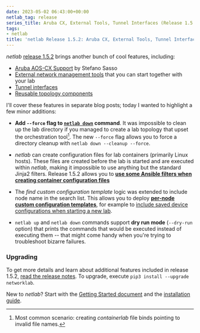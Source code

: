 ```yaml
---
date: 2023-05-02 06:43:00+00:00
netlab_tag: release
series_title: Aruba CX, External Tools, Tunnel Interfaces (Release 1.5.2)
tags:
- netlab
title: 'netlab Release 1.5.2: Aruba CX, External Tools, Tunnel Interfaces'
---
```

_netlab_ [release 1.5.2](https://netlab.tools/release/1.5/#release-1-5-2) brings another bunch of cool features, including:

- [Aruba AOS-CX Support](https://netlab.tools/platforms/) by Stefano Sasso
- [External network management tools](https://netlab.tools/extools/) that you can start together with your lab
- [Tunnel interfaces](https://netlab.tools/links/#links-tunnel)
- [Reusable topology components](https://netlab.tools/components/)

I'll cover these features in separate blog posts; today I wanted to highlight a few minor additions:
<!--more-->
* **Add `--force` flag to [`netlab down`](https://netlab.tools/netlab/down/) command**. It was impossible to clean up the lab directory if you managed to create a lab topology that upset the orchestration tool[^CL]. The new `--force` flag allows you to force a directory cleanup with `netlab down --cleanup --force`.

[^CL]: Most common scenario: creating *containerlab* file binds pointing to invalid file names.

* *netlab* can create configuration files for lab containers (primarily Linux hosts). These files are created before the lab is started and are executed within *netlab*, making it impossible to use anything but the standard Jinja2 filters. Release 1.5.2 allows you to **[use some Ansible filters when creating container configuration files](https://netlab.tools/labs/clab/#jinja2-filters-available-in-custom-configuration-files)**

* The *find custom configuration template* logic was extended to include node name in the search list. This allows you to deploy **[per-node custom configuration templates](https://netlab.tools/dev/config/deploy/#finding-custom-configuration-templates)**, for example to [include saved device configurations when starting a new lab](/2023/04/netlab-merge-config/).

* `netlab up` and `netlab down` commands support **dry run mode** (`--dry-run` option) that prints the commands that would be executed instead of executing them -- that might come handy when you're trying to troubleshoot bizarre failures.

### Upgrading

To get more details and learn about additional features included in release 1.5.2, [read the release notes](https://netlab.tools/release/1.5/#release-1-5-2). To upgrade, execute `pip3 install --upgrade networklab`.

New to *netlab*? Start with the [Getting Started document](https://netlab.tools/tutorials/) and the [installation guide](https://netlab.tools/install/).
